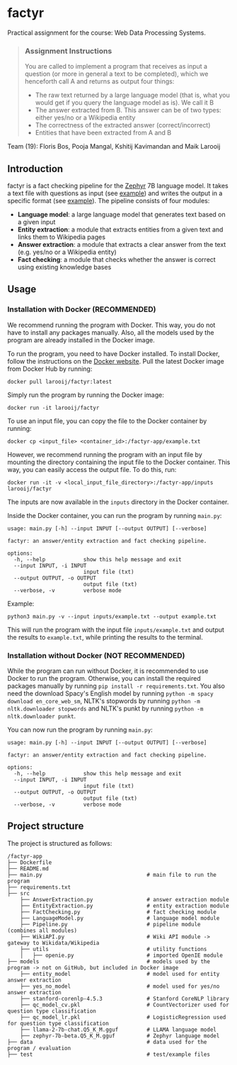 # factyr
Practical assignment for the course: Web Data Processing Systems.

> ### Assignment Instructions
> You are called to implement a program that receives as input a question (or more in general a text to be completed), which we henceforth call A and returns as output four things:
>
> - The raw text returned by a large language model (that is, what you would get if you query the language model as is). We call it B
> - The answer extracted from B. This answer can be of two types: either yes/no or a Wikipedia entity
> - The correctness of the extracted answer (correct/incorrect)
> - Entities that have been extracted from A and B

Team (19): Floris Bos, Pooja Mangal, Kshitij Kavimandan and Maik Larooij

## Introduction

factyr is a fact checking pipeline for the [Zephyr](https://huggingface.co/TheBloke/zephyr-7B-beta-GGUF) 7B language model. It takes a text file with questions as input (see [example](test/example_input.txt)) and writes the output in a specific format (see [example](test/example_output.txt)). The pipeline consists of four modules:
- **Language model**: a large language model that generates text based on a given input
- **Entity extraction**: a module that extracts entities from a given text and links them to Wikipedia pages
- **Answer extraction**: a module that extracts a clear answer from the text (e.g. yes/no or a Wikipedia entity)
- **Fact checking**: a module that checks whether the answer is correct using existing knowledge bases

## Usage

### Installation with Docker (**RECOMMENDED**)

We recommend running the program with Docker. This way, you do not have to install any packages manually. Also, all the models used by the program are already installed in the Docker image.

To run the program, you need to have Docker installed. To install Docker, follow the instructions on the [Docker website](https://docs.docker.com/get-docker/). Pull the latest Docker image from Docker Hub by running: 
```
docker pull larooij/factyr:latest
```
Simply run the program by running the Docker image:
```
docker run -it larooij/factyr
```

To use an input file, you can copy the file to the Docker container by running:
```
docker cp <input_file> <container_id>:/factyr-app/example.txt
```
However, we recommend running the program with an input file by mounting the directory containing the input file to the Docker container. This way, you can easily access the output file. To do this, run:
```
docker run -it -v <local_input_file_directory>:/factyr-app/inputs larooij/factyr
```
The inputs are now available in the `inputs` directory in the Docker container.

Inside the Docker container, you can run the program by running `main.py`:
```
usage: main.py [-h] --input INPUT [--output OUTPUT] [--verbose]

factyr: an answer/entity extraction and fact checking pipeline.

options:
  -h, --help            show this help message and exit
  --input INPUT, -i INPUT
                        input file (txt)
  --output OUTPUT, -o OUTPUT
                        output file (txt)
  --verbose, -v         verbose mode
```

Example:
```
python3 main.py -v --input inputs/example.txt --output example.txt
```
This will run the program with the input file `inputs/example.txt` and output the results to `example.txt`, while printing the results to the terminal.

### Installation without Docker (**NOT RECOMMENDED**)

While the program can run without Docker, it is recommended to use Docker to run the program. Otherwise, you can install the required packages manually by running `pip install -r requirements.txt`. You also need the download Spacy's English model by running `python -m spacy download en_core_web_sm`, NLTK's stopwords by running `python -m nltk.downloader stopwords` and NLTK's punkt by running `python -m nltk.downloader punkt`.

You can now run the program by running `main.py`:
```
usage: main.py [-h] --input INPUT [--output OUTPUT] [--verbose]

factyr: an answer/entity extraction and fact checking pipeline.

options:
  -h, --help            show this help message and exit
  --input INPUT, -i INPUT
                        input file (txt)
  --output OUTPUT, -o OUTPUT
                        output file (txt)
  --verbose, -v         verbose mode
```

## Project structure

The project is structured as follows:
```
/factyr-app
├── Dockerfile
├── README.md
├── main.py                                 # main file to run the program
├── requirements.txt
├── src
    ├── AnswerExtraction.py                 # answer extraction module
    ├── EntityExtraction.py                 # entity extraction module
    ├── FactChecking.py                     # fact checking module
    ├── LanguageModel.py                    # language model module   
    ├── Pipeline.py                         # pipeline module (combines all modules)
    ├── WikiAPI.py                          # Wiki API module -> gateway to Wikidata/Wikipedia
    ├── utils                               # utility functions        
    │   ├── openie.py                       # imported OpenIE module            
├── models                                  # models used by the program -> not on GitHub, but included in Docker image
    ├── entity_model                        # model used for entity answer extraction
    ├── yes_no_model                        # model used for yes/no answer extraction
    ├── stanford-corenlp-4.5.3              # Stanford CoreNLP library
    ├── qc_model_cv.pkl                     # CountVectorizer used for question type classification     
    ├── qc_model_lr.pkl                     # LogisticRegression used for question type classification
    ├── llama-2-7b-chat.Q5_K_M.gguf         # LLAMA language model
    ├── zephyr-7b-beta.Q5_K_M.gguf          # Zephyr language model
├── data                                    # data used for the program / evaluation           
├── test                                    # test/example files
```
